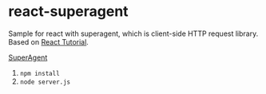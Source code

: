 # react-superagent
Sample for react with superagent, which is client-side HTTP request library.  
Based on [React Tutorial](https://facebook.github.io/react/docs/tutorial-ja-JP.html).

[SuperAgent](https://github.com/visionmedia/superagent)

1. `npm install`
2. `node server.js`
